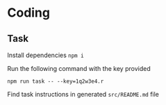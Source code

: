 # Coding

## Task

Install dependencies
`npm i`

Run the following command with the key provided

`npm run task -- --key=1q2w3e4.r`

Find task instructions in generated `src/README.md` file